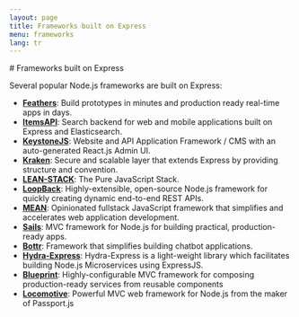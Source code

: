 ```yaml
---
layout: page
title: Frameworks built on Express
menu: frameworks
lang: tr
---
```

<div id="page-doc" markdown="1">
# Frameworks built on Express

Several popular Node.js frameworks are built on Express:

- **[Feathers](http://feathersjs.com)**: Build prototypes in minutes and production ready real-time apps in days.
- **[ItemsAPI](https://www.itemsapi.com/)**: Search backend for web and mobile applications built on Express and Elasticsearch.
- **[KeystoneJS](http://keystonejs.com/)**: Website and API Application Framework / CMS with an auto-generated React.js Admin UI.
- **[Kraken](http://krakenjs.com/)**: Secure and scalable layer that extends Express by providing structure and convention.
- **[LEAN-STACK](http://lean-stack.io)**: The Pure JavaScript Stack.
- **[LoopBack](http://loopback.io)**: Highly-extensible, open-source Node.js framework for quickly creating dynamic end-to-end REST APIs.
- **[MEAN](http://mean.io/)**: Opinionated fullstack JavaScript framework that simplifies and accelerates web application development.
- **[Sails](http://sailsjs.org/)**: MVC framework for Node.js for building practical, production-ready apps.
- **[Bottr](http://bottr.co/)**: Framework that simplifies building chatbot applications.
- **[Hydra-Express](https://github.com/flywheelsports/fwsp-hydra-express)**: Hydra-Express is a light-weight library which facilitates building Node.js Microservices using ExpressJS.
- **[Blueprint](http://github.com/onehilltech/blueprint)**: Highly-configurable MVC framework for composing production-ready services from reusable components
- **[Locomotive](http://locomotivejs.org/)**: Powerful MVC web framework for Node.js from the maker of Passport.js
</div>
